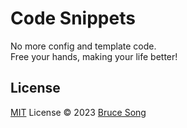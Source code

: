 # Code Snippets

No more config and template code.  
Free your hands, making your life better!

## License

[MIT](/LICENSE) License &copy; 2023 [Bruce Song](https://github.com/recallwei)

